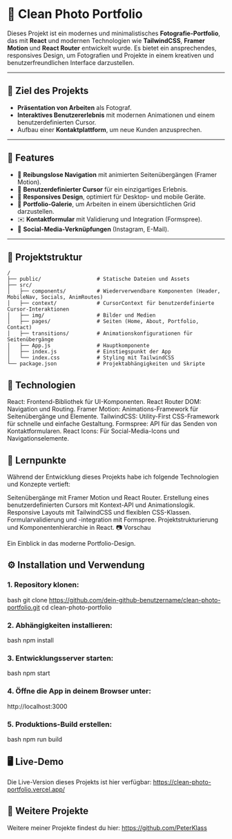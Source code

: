# 📸 Clean Photo Portfolio

Dieses Projekt ist ein modernes und minimalistisches **Fotografie-Portfolio**, das mit **React** und modernen Technologien wie **TailwindCSS**, **Framer Motion** und **React Router** entwickelt wurde. Es bietet ein ansprechendes, responsives Design, um Fotografien und Projekte in einem kreativen und benutzerfreundlichen Interface darzustellen.

---

## 🎯 Ziel des Projekts
- **Präsentation von Arbeiten** als Fotograf.
- **Interaktives Benutzererlebnis** mit modernen Animationen und einem benutzerdefinierten Cursor.
- Aufbau einer **Kontaktplattform**, um neue Kunden anzusprechen.

---

## 🌟 Features
- 🚀 **Reibungslose Navigation** mit animierten Seitenübergängen (Framer Motion).
- 🎨 **Benutzerdefinierter Cursor** für ein einzigartiges Erlebnis.
- 📱 **Responsives Design**, optimiert für Desktop- und mobile Geräte.
- 📂 **Portfolio-Galerie**, um Arbeiten in einem übersichtlichen Grid darzustellen.
- ✉️ **Kontaktformular** mit Validierung und Integration (Formspree).
- 🔗 **Social-Media-Verknüpfungen** (Instagram, E-Mail).

---

## 📂 Projektstruktur
```
/
├── public/                  # Statische Dateien und Assets
├── src/
│   ├── components/          # Wiederverwendbare Komponenten (Header, MobileNav, Socials, AnimRoutes)
│   ├── context/             # CursorContext für benutzerdefinierte Cursor-Interaktionen
│   ├── img/                 # Bilder und Medien
│   ├── pages/               # Seiten (Home, About, Portfolio, Contact)
│   ├── transitions/         # Animationskonfigurationen für Seitenübergänge
│   ├── App.js               # Hauptkomponente
│   ├── index.js             # Einstiegspunkt der App
│   └── index.css            # Styling mit TailwindCSS
└── package.json             # Projektabhängigkeiten und Skripte
```

## 🚀 Technologien
React: Frontend-Bibliothek für UI-Komponenten.
React Router DOM: Navigation und Routing.
Framer Motion: Animations-Framework für Seitenübergänge und Elemente.
TailwindCSS: Utility-First CSS-Framework für schnelle und einfache Gestaltung.
Formspree: API für das Senden von Kontaktformularen.
React Icons: Für Social-Media-Icons und Navigationselemente.

## 📝 Lernpunkte
Während der Entwicklung dieses Projekts habe ich folgende Technologien und Konzepte vertieft:

Seitenübergänge mit Framer Motion und React Router.
Erstellung eines benutzerdefinierten Cursors mit Kontext-API und Animationslogik.
Responsive Layouts mit TailwindCSS und flexiblen CSS-Klassen.
Formularvalidierung und -integration mit Formspree.
Projektstrukturierung und Komponentenhierarchie in React.
📷 Vorschau

Ein Einblick in das moderne Portfolio-Design.

## ⚙️ Installation und Verwendung
### 1. Repository klonen:
bash
git clone https://github.com/dein-github-benutzername/clean-photo-portfolio.git
cd clean-photo-portfolio

### 2. Abhängigkeiten installieren:
bash
npm install

### 3. Entwicklungsserver starten:
bash
npm start

### 4. Öffne die App in deinem Browser unter:
http://localhost:3000

### 5. Produktions-Build erstellen:
bash
npm run build

## 🖥️ Live-Demo
Die Live-Version dieses Projekts ist hier verfügbar: https://clean-photo-portfolio.vercel.app/

## 🔗 Weitere Projekte
Weitere meiner Projekte findest du hier: https://github.com/PeterKlass

